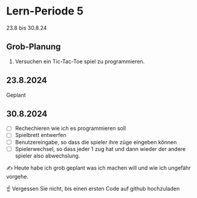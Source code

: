 # Lern-Periode 5

23.8 bis 30.8.24

## Grob-Planung

1.  Versuchen ein Tic-Tac-Toe spiel zu programmieren. 


## 23.8.2024

Geplant 

## 30.8.2024

- [ ] Rechechieren wie ich es programmieren soll
- [ ] Spielbrett entwerfen
- [ ] Benutzereingabe, so dass die spieler ihre züge eingeben können
- [ ] Spielerwechsel, so dass jeder 1 zug hat und dann wieder der andere spieler also abwechslung.

✍️ Heute habe ich grob geplant was ich machen will und wie ich ungefähr vorgehe. 

☝️ Vergessen Sie nicht, bis einen ersten Code auf github hochzuladen
